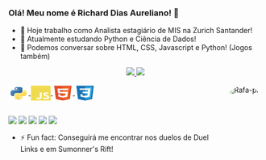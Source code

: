 ### Olá! Meu nome é Richard Dias Aureliano! 👋

- 🔭 Hoje trabalho como Analista estagiário de MIS na Zurich Santander!
- 🌱 Atualmente estudando Python e Ciência de Dados!
- 💬 Podemos conversar sobre HTML, CSS, Javascript e Python! (Jogos também)

<div align="center">
  <a href="https://github.com/Richard-D-Aureliano">
  <img height="180em" src="https://github-readme-stats.vercel.app/api?username=Richard-D-Aureliano&show_icons=true&theme=dark&include_all_commits=true&count_private=true"/>
  <img height="180em" src="https://github-readme-stats.vercel.app/api/top-langs/?username=Richard-D-Aureliano&layout=compact&langs_count=7&theme=dracula"/>
</div>
<div style="display: inline_block"><br>
    <img align="center" alt="Richard-Python" height="30" width="40" src="https://raw.githubusercontent.com/devicons/devicon/master/icons/python/python-original.svg">
  <img align="center" alt="Richard-Js" height="30" width="40" src="https://raw.githubusercontent.com/devicons/devicon/master/icons/javascript/javascript-plain.svg">
  <img align="center" alt="Richard-HTML" height="30" width="40" src="https://raw.githubusercontent.com/devicons/devicon/master/icons/html5/html5-original.svg">
  <img align="center" alt="Richard-CSS" height="30" width="40" src="https://raw.githubusercontent.com/devicons/devicon/master/icons/css3/css3-original.svg">
  <img align="right" alt="Rafa-pic" height="150" style="border-radius:180px;" src="https://ddragon.leagueoflegends.com/cdn/12.6.1/img/profileicon/4550.png">
</div>
  
  ##
 
<div> 
 <a href = "mailto:Richardd.aureliano@outlook.com"><img src="https://img.shields.io/badge/-Gmail-%23333?style=for-the-badge&logo=gmail&logoColor=white" target="_blank"></a> 
 <a href="https://discord.gg/wagxzStdcR" target="_blank"><img src="https://img.shields.io/badge/Discord-7289DA?style=for-the-badge&logo=discord&logoColor=white" target="_blank"></a> 
  <a href="https://www.linkedin.com/in/richard-dias-aureliano-0a2790193/" target="_blank"><img src="https://img.shields.io/badge/-LinkedIn-%230077B5?style=for-the-badge&logo=linkedin&logoColor=white" target="_blank"></a>
  <a href="https://www.instagram.com/rickey_ross/" target="_blank"><img src="https://img.shields.io/badge/-Instagram-%23E4405F?style=for-the-badge&logo=instagram&logoColor=white" target="_blank"></a>
  <a href = "https://twitter.com/daem0ncross"><img src="https://img.shields.io/badge/Twitter-1DA1F2?style=for-the-badge&logo=twitter&logoColor=white" target="_blank"></a>
</div>
  
- ⚡ Fun fact: Conseguirá me encontrar nos duelos de Duel Links e em Sumonner's Rift!
